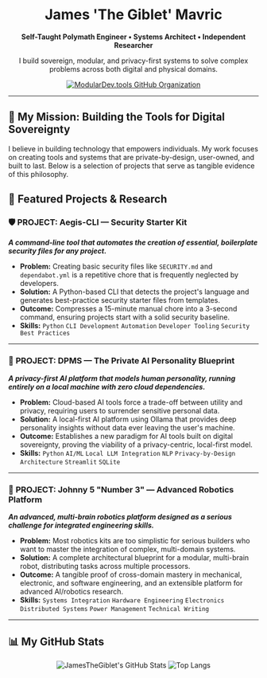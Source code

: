 <div align="center">
  <h1>James 'The Giblet' Mavric</h1>
  <p><strong>Self-Taught Polymath Engineer • Systems Architect • Independent Researcher</strong></p>
  <p>I build sovereign, modular, and privacy-first systems to solve complex problems across both digital and physical domains.</p>

  <a href="https://github.com/ModularDev-tools">
    <img src="https://img.shields.io/badge/My_Organization-ModularDev.tools-24292e?style=for-the-badge&logo=github" alt="ModularDev.tools GitHub Organization">
  </a>
</div>

---

## 🚀 My Mission: Building the Tools for Digital Sovereignty

I believe in building technology that empowers individuals. My work focuses on creating tools and systems that are private-by-design, user-owned, and built to last. Below is a selection of projects that serve as tangible evidence of this philosophy.

## 🧰 Featured Projects & Research

### 🛡️ **PROJECT: Aegis-CLI — Security Starter Kit**
***A command-line tool that automates the creation of essential, boilerplate security files for any project.***

* **Problem:** Creating basic security files like `SECURITY.md` and `dependabot.yml` is a repetitive chore that is frequently neglected by developers.
* **Solution:** A Python-based CLI that detects the project's language and generates best-practice security starter files from templates.
* **Outcome:** Compresses a 15-minute manual chore into a 3-second command, ensuring projects start with a solid security baseline.
* **Skills:** `Python` `CLI Development` `Automation` `Developer Tooling` `Security Best Practices`

---

### 🧠 **PROJECT: DPMS — The Private AI Personality Blueprint**
***A privacy-first AI platform that models human personality, running entirely on a local machine with zero cloud dependencies.***

* **Problem:** Cloud-based AI tools force a trade-off between utility and privacy, requiring users to surrender sensitive personal data.
* **Solution:** A local-first AI platform using Ollama that provides deep personality insights without data ever leaving the user's machine.
* **Outcome:** Establishes a new paradigm for AI tools built on digital sovereignty, proving the viability of a privacy-centric, local-first model.
* **Skills:** `Python` `AI/ML` `Local LLM Integration` `NLP` `Privacy-by-Design Architecture` `Streamlit` `SQLite`

---

### 🤖 **PROJECT: Johnny 5 "Number 3" — Advanced Robotics Platform**
***An advanced, multi-brain robotics platform designed as a serious challenge for integrated engineering skills.***

* **Problem:** Most robotics kits are too simplistic for serious builders who want to master the integration of complex, multi-domain systems.
* **Solution:** A complete architectural blueprint for a modular, multi-brain robot, distributing tasks across multiple processors.
* **Outcome:** A tangible proof of cross-domain mastery in mechanical, electronic, and software engineering, and an extensible platform for advanced AI/robotics research.
* **Skills:** `Systems Integration` `Hardware Engineering` `Electronics` `Distributed Systems` `Power Management` `Technical Writing`

---

## 📊 My GitHub Stats

<div align="center">

![JamesTheGiblet's GitHub Stats](https://github-readme-stats.vercel.app/api?username=JamesTheGiblet&show_icons=true&theme=radical&hide_border=true&count_private=true)
![Top Langs](https://github-readme-stats.vercel.app/api/top-langs/?username=JamesTheGiblet&layout=compact&theme=radical&hide_border=true&count_private=true)

</div>
